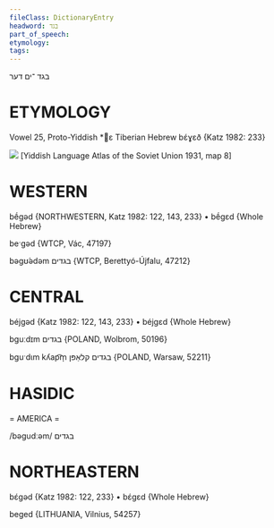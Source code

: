 ```yaml
---
fileClass: DictionaryEntry
headword: בגד
part_of_speech: 
etymology: 
tags: 
---
```

בגד
־ים
דער

ETYMOLOGY
===========
Vowel 25, Proto-Yiddish *ɛ
Tiberian Hebrew bɛ́ɣɛð
{Katz 1982: 233}

![](https://ia801509.us.archive.org/29/items/shprakhatlas/ShprakhatlasKarte8-Optimized.jpg)
[Yiddish Language Atlas of the Soviet Union 1931, map 8] 

WESTERN
========

bḗgəd {NORTHWESTERN, Katz 1982: 122, 143, 233}
	•	bḗgɛd {Whole Hebrew}

beˑgəd {WTCP, Vác, 47197}

bəgʊ́ədəm בגדים {WTCP, Berettyó-Újfalu, 47212}

CENTRAL
========

béjgəd {Katz 1982: 122, 143, 233}
	•	béjgɛd {Whole Hebrew}

bguːdɪm בגדים {POLAND, Wolbrom, 50196}

bguˑdɩm kʎap͡m̩ בגדים קלאַפּן {POLAND, Warsaw, 52211}

HASIDIC
=======
= AMERICA = 

/bəgudːəm/ בגדים

NORTHEASTERN
==============

bɛ́gəd {Katz 1982: 122, 233}
	•	bɛ́gɛd {Whole Hebrew}

beged {LITHUANIA, Vilnius, 54257}